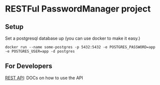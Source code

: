 # RESTFul PasswordManager project

## Setup

Set a postgresql database up (you can use docker to make it easy.)

```docker run --name some-postgres -p 5432:5432 -e POSTGRES_PASSWORD=app -e POSTGRES_USER=app -d postgres```

## For Developers

[REST API](docs/restapi.md): DOCs on how to use the API